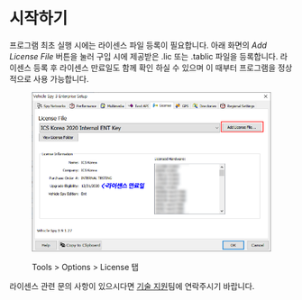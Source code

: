 # 시작하기

프로그램 최초 실행 시에는 라이센스 파일 등록이 필요합니다. 아래 화면의 _Add License File_ 버튼을 눌러 구입 시에 제공받은 .lic 또는 .tablic 파일을 등록합니다. 라이센스 등록 후 라이센스 만료일도 함께 확인 하실 수 있으며 이 때부터 프로그램을 정상적으로 사용 가능합니다.

<figure><img src="../.gitbook/assets/2020-01-02-13-08-49.png" alt="Tools > Options > License 탭"><figcaption><p>Tools > Options > License 탭</p></figcaption></figure>

라이센스 관련 문의 사항이 있으시다면 [기술 지원](../기술-지원.md)팀에 연락주시기 바랍니다.
